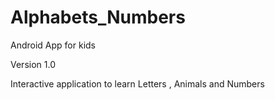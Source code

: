 Alphabets_Numbers
=================

Android App for kids

Version 1.0

Interactive application to learn Letters , Animals and Numbers
